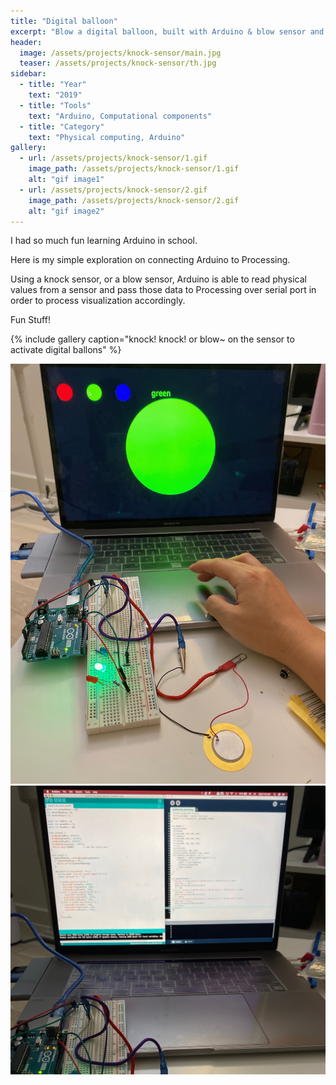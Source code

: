 ```yaml
---
title: "Digital balloon"
excerpt: "Blow a digital balloon, built with Arduino & blow sensor and Processing"
header:
  image: /assets/projects/knock-sensor/main.jpg
  teaser: /assets/projects/knock-sensor/th.jpg
sidebar:
  - title: "Year"
    text: "2019"
  - title: "Tools"
    text: "Arduino, Computational components"
  - title: "Category"
    text: "Physical computing, Arduino"
gallery:
  - url: /assets/projects/knock-sensor/1.gif
    image_path: /assets/projects/knock-sensor/1.gif
    alt: "gif image1"
  - url: /assets/projects/knock-sensor/2.gif
    image_path: /assets/projects/knock-sensor/2.gif
    alt: "gif image2"
---
```


I had so much fun learning Arduino in school.

Here is my simple exploration on connecting Arduino to Processing.

Using a knock sensor, or a blow sensor, Arduino is able to read physical values from a sensor and pass those data to Processing over serial port in order to process visualization accordingly. 

Fun Stuff!

{% include gallery caption="knock! knock! or blow~ on the sensor to activate digital ballons" %}

![image](/assets/projects/knock-sensor/5.jpeg)
![image](/assets/projects/knock-sensor/6.jpeg)
